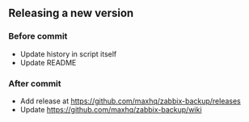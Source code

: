 ## Releasing a new version

### Before commit

* Update history in script itself
* Update README

### After commit

* Add release at https://github.com/maxhq/zabbix-backup/releases
* Update https://github.com/maxhq/zabbix-backup/wiki
